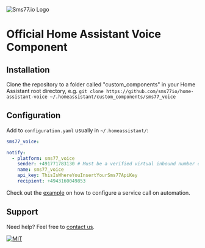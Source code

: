 ![Sms77.io Logo](https://www.sms77.io/wp-content/uploads/2019/07/sms77-Logo-400x79.png "Sms77.io Logo")

# Official Home Assistant Voice Component

## Installation

Clone the repository to a folder called "custom_components" in your Home
Assistant root directory, e.g. `git clone https://github.com/sms77io/home-assistant-voice ~/.homeassistant/custom_components/sms77_voice`

## Configuration

Add to `configuration.yaml` usually in `~/.homeassistant/`:

```yaml
sms77_voice:

notify:
  - platform: sms77_voice
    sender: +491771783130 # Must be a verified virtual inbound number or a shared virtual number
    name: sms77_voice
    api_key: ThisIsWhereYouInsertYourSms77ApiKey
    recipient: +4943160049853
```

Check out the [example](./screenshots/automation_action_call_service.png) on how to
configure a service call on automation.

## Support

Need help? Feel free to [contact us](https://www.sms77.io/en/company/contact/).

[![MIT](https://img.shields.io/badge/License-MIT-teal.svg)](LICENSE)